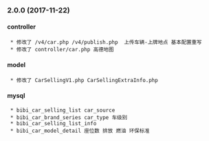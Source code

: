 ### 2.0.0 (2017-11-22)

   #### controller
     * 修改了 /v4/car.php /v4/publish.php  上传车辆-上牌地点 基本配置重写 
     * 修改了 controller/car.php 高德地图
   #### model
     * 修改了 CarSellingV1.php CarSellingExtraInfo.php
   #### mysql
     * bibi_car_selling_list car_source        
     * bibi_car_brand_series car_type 车级别
     * bibi_car_selling_list_info 
     * bibi_car_model_detail 座位数 排放 燃油 环保标准 
     



